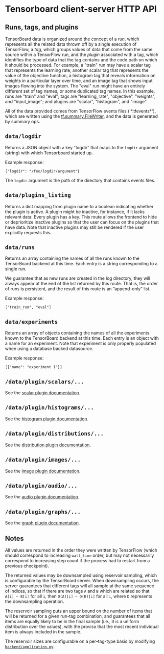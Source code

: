# Tensorboard client-server HTTP API

## Runs, tags, and plugins

TensorBoard data is organized around the concept of a _run_, which
represents all the related data thrown off by a single execution of
TensorFlow, a _tag_, which groups values of data that come from the same
source within a TensorFlow run, and the _plugin_ associated with a tag,
which identifies the type of data that the tag contains and the code
path on which it should be processed. For example, a "train" run may
have a scalar tag that represents the learning rate, another scalar tag
that represents the value of the objective function, a histogram tag
that reveals information on weights in a particular layer over time, and
an image tag that shows input images flowing into the system. The "eval"
run might have an entirely different set of tag names, or some
duplicated tag names. In this example, runs are "train" and "eval"; tags
are "learning_rate", "objective", "weights", and "input_image"; and
plugins are "scalar", "histogram", and "image".

All of the data provided comes from TensorFlow events files ('\*.tfevents\*'),
which are written using the
[tf.summary.FileWriter](https://www.tensorflow.org/api_docs/python/tf/summary/FileWriter),
and the data is generated by summary ops.

## `data/logdir`

Returns a JSON object with a key "logdir" that maps to the `logdir` argument
(string) with which Tensorboard started up.

Example response:

    {"logdir": "/foo/logdir/argument"}

The `logdir` argument is the path of the directory that contains events files.

## `data/plugins_listing`

Returns a dict mapping from plugin name to a boolean indicating whether
the plugin is active. A plugin might be inactive, for instance, if it
lacks relevant data. Every plugin has a key. This route allows the
frontend to hide or deprioritize inactive plugins so that the user can
focus on the plugins that have data. Note that inactive plugins may
still be rendered if the user explicitly requests this.

## `data/runs`

Returns an array containing the names of all the runs known to the
TensorBoard backend at this time. Each entry is a string corresponding
to a single run.

We guarantee that as new runs are created in the log directory, they
will always appear at the end of the list returned by this route. That
is, the order of runs is persistent, and the result of this route is an
&ldquo;append-only&rdquo; list.

Example response:

    ["train_run", "eval"]

## `data/experiments`

Returns an array of objects containing the names of all the experiments known to
the TensorBoard backend at this time. Each entry is an object with a name for
an experiment. Note that experiment is only properly populated when using a
database backed datasource.

Example response:

    [{"name": "experiment 1"}]

## `/data/plugin/scalars/...`

See the [scalar plugin documentation](https://github.com/tensorflow/tensorboard/blob/master/tensorboard/plugins/scalar/http_api.md).

## `/data/plugin/histograms/...`

See the [histogram plugin documentation](https://github.com/tensorflow/tensorboard/blob/master/tensorboard/plugins/histogram/http_api.md).

## `/data/plugin/distributions/...`

See the [distribution plugin documentation](https://github.com/tensorflow/tensorboard/blob/master/tensorboard/plugins/distribution/http_api.md).

## `/data/plugin/images/...`

See the [image plugin documentation](https://github.com/tensorflow/tensorboard/blob/master/tensorboard/plugins/image/http_api.md).

## `/data/plugin/audio/...`

See the [audio plugin documentation](https://github.com/tensorflow/tensorboard/blob/master/tensorboard/plugins/audio/http_api.md).

## `/data/plugin/graphs/...`

See the [graph plugin documentation](https://github.com/tensorflow/tensorboard/blob/master/tensorboard/plugins/graph/http_api.md).

## Notes

All values are returned in the order they were written by TensorFlow
(which should correspond to increasing `wall_time` order, but may not
necessarily correspond to increasing step count if the process had to
restart from a previous checkpoint).

The returned values may be downsampled using reservoir sampling, which
is configurable by the TensorBoard server. When downsampling occurs, the
server guarantees that different tags will all sample at the same
sequence of indices, so that if there are two tags `A` and `B` which are
related so that `A[i] ~ B[i]` for all `i`, then `D(A)[i] ~ D(B)[i]` for
all `i`, where `D` represents the downsampling operation.

The reservoir sampling puts an upper bound on the number of items that
will be returned for a given run-tag combination, and guarantees that
all items are equally likely to be in the final sample (i.e., it is a
uniform distribution over the values), with the proviso that the most
recent individual item is always included in the sample.

The reservoir sizes are configurable on a per–tag-type basis by modifying [`backend/application.py`][size guidance].

[size guidance]: https://github.com/tensorflow/tensorboard/blob/ee2af19e1c4aa7742d16dd8046c9b17262c91e3f/tensorboard/backend/application.py#L56
